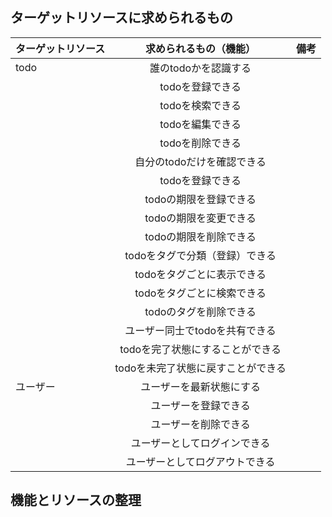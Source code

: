 ## ターゲットリソースに求められるもの
| ターゲットリソース |求められるもの（機能）| 備考 |
| ------------------ | :----------------------------: | -------------------------: |
| todo | 誰のtodoかを認識する |  |
|  | todoを登録できる |  |
|  | todoを検索できる |  |
|  | todoを編集できる |  |
|  | todoを削除できる |  |
|  | 自分のtodoだけを確認できる |  |
|  | todoを登録できる |  |
|  | todoの期限を登録できる |  |
|  | todoの期限を変更できる |  |
|  | todoの期限を削除できる |  |
|  | todoをタグで分類（登録）できる |  |
|  | todoをタグごとに表示できる |  |
|  | todoをタグごとに検索できる |  |
|  | todoのタグを削除できる |  |
|  | ユーザー同士でtodoを共有できる |  |
|  | todoを完了状態にすることができる |  |
|  | todoを未完了状態に戻すことができる |  |
| ユーザー | ユーザーを最新状態にする |  |
|  | ユーザーを登録できる |  |
|  | ユーザーを削除できる |  |
|  | ユーザーとしてログインできる |  |
|  | ユーザーとしてログアウトできる |  |

## 機能とリソースの整理
